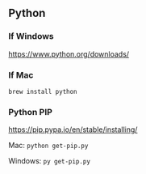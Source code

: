 ## Python

### If Windows
https://www.python.org/downloads/

### If Mac
```
brew install python
```

### Python PIP
https://pip.pypa.io/en/stable/installing/

Mac: ```python get-pip.py```

Windows: ```py get-pip.py```